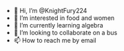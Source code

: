 - 👋 Hi, I’m @KnightFury224
- 👀 I’m interested in food and women
- 🌱 I’m currently learning algebra
- 💞️ I’m looking to collaborate on a bus
- 📫 How to reach me by email

<!---
KnightFury224/KnightFury224 is a ✨ special ✨ repository because its `README.md` (this file) appears on your GitHub profile.
You can click the Preview link to take a look at your changes.
--->
